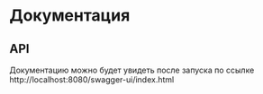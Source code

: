 # Документация

## API
Документацию можно будет увидеть после запуска по ссылке http://localhost:8080/swagger-ui/index.html
